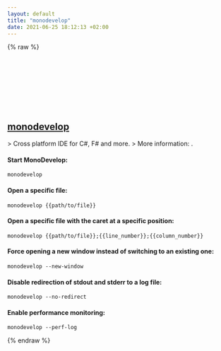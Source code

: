 ```yaml
---
layout: default
title: "monodevelop"
date: 2021-06-25 18:12:13 +02:00
---
```

{% raw %}
<h2 id="monodevelop">
  <a href="/en/common/monodevelop.html">monodevelop</a> <a href="#monodevelop"><svg class="icon">
    <use href="/assets/images/unicode_sprite.svg#link" />
  </svg></a>
</h2>
> Cross platform IDE for C#, F# and more.
> More information: <https://www.monodevelop.com/>.

#### Start MonoDevelop:
```shell
monodevelop
```
#### Open a specific file:
```shell
monodevelop {{path/to/file}}
```
#### Open a specific file with the caret at a specific position:
```shell
monodevelop {{path/to/file}};{{line_number}};{{column_number}}
```
#### Force opening a new window instead of switching to an existing one:
```shell
monodevelop --new-window
```
#### Disable redirection of stdout and stderr to a log file:
```shell
monodevelop --no-redirect
```
#### Enable performance monitoring:
```shell
monodevelop --perf-log
```
{% endraw %}